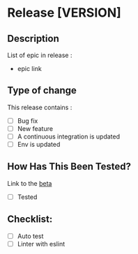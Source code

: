 # Release [VERSION]

## Description

List of epic in release :

- epic link

## Type of change

This release contains :

- [ ] Bug fix
- [ ] New feature
- [ ] A continuous integration is updated
- [ ] Env is updated

## How Has This Been Tested?

Link to the [beta](https://comfy-pothos-990c93.netlify.app/#/)

- [ ] Tested

## Checklist:

- [ ] Auto test
- [ ] Linter with eslint
